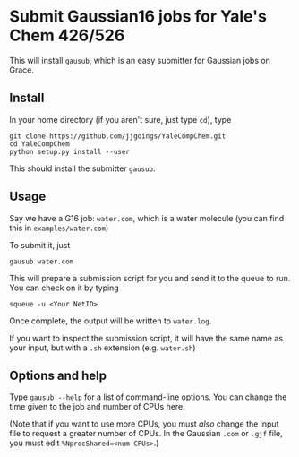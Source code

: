 # Submit Gaussian16 jobs for Yale's Chem 426/526

This will install `gausub`, which is an easy submitter for Gaussian jobs on Grace.

## Install

In your home directory (if you aren't sure, just type `cd`), type 

```
git clone https://github.com/jjgoings/YaleCompChem.git
cd YaleCompChem
python setup.py install --user
``` 

This should install the submitter `gausub`.

## Usage

Say we have a G16 job: `water.com`, which is a water molecule (you can find this in `examples/water.com`)

To submit it, just

```
gausub water.com
```

This will prepare a submission script for you and send it to the queue to run. You can check on it by typing 

```
squeue -u <Your NetID>
```

Once complete, the output will be written to `water.log`.

If you want to inspect the submission script, it will have the same name as your input, but with a `.sh` extension (e.g. `water.sh`)

## Options and help

Type `gausub --help` for a list of command-line options. You can change the time given to the job and number of CPUs here. 

(Note that if you want to use more CPUs, you must *also* change the input file to request a greater number of CPUs. In the Gaussian `.com` or `.gjf` file, you must edit `%NprocShared=<num CPUs>`.)


